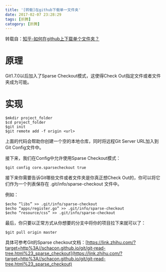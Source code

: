 ```yaml
---
title: '[转载]在github下载单一文件夹'
date: 2017-02-07 23:28:29
tags: [折腾]
catogory: [折腾]
---
```


转载自：[知乎-如何在github上下载单个文件夹？](https://www.zhihu.com/question/25369412/answer/96174755)

# 原理

Git1.7.0以后加入了Sparse Checkout模式，这使得Check Out指定文件或者文件夹成为可能。

# 实现

```
$mkdir project_folder
$cd project_folder
$git init
$git remote add -f origin <url>
```

上面的代码会帮助你创建一个空的本地仓库，同时将远程Git Server URL加入到Git Config文件中。

接下来，我们在Config中允许使用Sparse Checkout模式：

`$git config core.sparsecheckout true`

接下来你需要告诉Git哪些文件或者文件夹是你真正想Check Out的，你可以将它们作为一个列表保存在 .git/info/sparse-checkout 文件中。

例如：

```
$echo “libs” >> .git/info/sparse-checkout
$echo “apps/register.go” >> .git/info/sparse-checkout
$echo “resource/css” >> .git/info/sparse-checkout
```

最后，你只要以正常方式从你想要的分支中将你的项目拉下来就可以了：

`$git pull origin master`

具体可参考Git的Sparse checkout文档：[https://link.zhihu.com/?target=http%3A//schacon.github.io/git/git-read-tree.html%23_sparse_checkout](https://link.zhihu.com/?target=http%3A//schacon.github.io/git/git-read-tree.html%23_sparse_checkout)
